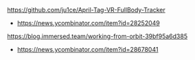 https://github.com/ju1ce/April-Tag-VR-FullBody-Tracker
* https://news.ycombinator.com/item?id=28252049

https://blog.immersed.team/working-from-orbit-39bf95a6d385
* https://news.ycombinator.com/item?id=28678041